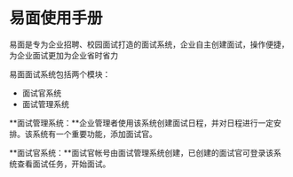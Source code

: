 # 易面使用手册

易面是专为企业招聘、校园面试打造的面试系统，企业自主创建面试，操作便捷，为企业面试更加为企业省时省力

易面面试系统包括两个模块：

* 面试官系统
* 面试管理系统

**面试管理系统：**企业管理者使用该系统创建面试日程，并对日程进行一定安排。该系统有一个重要功能，添加面试官。

**面试官系统：**面试官帐号由面试管理系统创建，已创建的面试官可登录该系统查看面试任务，开始面试。

